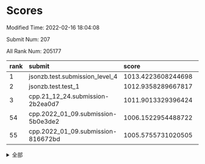 # Scores

Modified Time: 2022-02-16 18:04:08

Submit Num: 207

All Rank Num: 205177

| rank |               submit               |       score        |       sigma        | pk_num |
| :--- | :--------------------------------- | :----------------- | :----------------- | :----- |
| 1    | jsonzb.test.submission_level_4     | 1013.4223608244698 | 0.8120183976804417 | 3966   |
| 2    | jsonzb.test.test_1                 | 1012.9358289667817 | 0.8048328709017348 | 3960   |
| 3    | cpp.21_12_24.submission-2b2ea0d7   | 1011.9013329396424 | 0.8016459485473971 | 3964   |
| 54   | cpp.2022_01_09.submission-5b0e3de2 | 1006.1522954488722 | 0.7415110017481678 | 3965   |
| 55   | cpp.2022_01_09.submission-816672bd | 1005.5755731020505 | 0.7317298488605688 | 3964   |


<details>
<summary>全部</summary>

| rank |                 submit                 |       score        |       sigma        | pk_num |
| :--- | :------------------------------------- | :----------------- | :----------------- | :----- |
| 1    | jsonzb.test.submission_level_4         | 1013.4223608244698 | 0.8120183976804417 | 3966   |
| 2    | jsonzb.test.test_1                     | 1012.9358289667817 | 0.8048328709017348 | 3960   |
| 3    | cpp.21_12_24.submission-2b2ea0d7       | 1011.9013329396424 | 0.8016459485473971 | 3964   |
| 4    | gobigger.level_3.submission_level_3_18 | 1011.5894750494118 | 0.7662139067221911 | 3967   |
| 5    | gobigger.level_3.submission_level_3_43 | 1011.4765574325744 | 0.7830819778013702 | 3965   |
| 6    | gobigger.level_3.submission_level_3_20 | 1011.1862740469502 | 0.7874277090484473 | 3960   |
| 7    | gobigger.level_3.submission_level_3_3  | 1011.1791604623402 | 0.7797535468795938 | 3964   |
| 8    | gobigger.level_3.submission_level_3_24 | 1011.1693584369841 | 0.7762261196974617 | 3967   |
| 9    | gobigger.level_3.submission_level_3_46 | 1010.8127611928012 | 0.7738642488631456 | 3963   |
| 10   | gobigger.level_3.submission_level_3_8  | 1010.809584365268  | 0.7562346232417563 | 3966   |
| 11   | gobigger.level_3.submission_level_3_26 | 1010.7485116645348 | 0.7810665563620866 | 3965   |
| 12   | gobigger.level_3.submission_level_3_16 | 1010.566122839674  | 0.7514747743523102 | 3965   |
| 13   | gobigger.level_3.submission_level_3_49 | 1010.5408962788156 | 0.7486798824489261 | 3967   |
| 14   | gobigger.level_3.submission_level_3_10 | 1010.4935921232781 | 0.7812134667612762 | 3965   |
| 15   | gobigger.level_3.submission_level_3_28 | 1010.3942999989939 | 0.7697373017210851 | 3968   |
| 16   | gobigger.level_3.submission_level_3_45 | 1010.2250392651603 | 0.794417385262587  | 3965   |
| 17   | gobigger.level_3.submission_level_3_19 | 1010.199342853552  | 0.7450543283627827 | 3965   |
| 18   | gobigger.level_3.submission_level_3_1  | 1010.1285279712478 | 0.782758049179644  | 3967   |
| 19   | gobigger.level_3.submission_level_3_14 | 1010.1235313119857 | 0.7685984505816957 | 3966   |
| 20   | gobigger.level_3.submission_level_3_41 | 1010.0848016995892 | 0.7627949612958458 | 3968   |
| 21   | gobigger.level_3.submission_level_3_15 | 1010.0843661585156 | 0.75614007256856   | 3973   |
| 22   | gobigger.level_3.submission_level_3_29 | 1010.0348465139427 | 0.7790529145955001 | 3966   |
| 23   | gobigger.level_3.submission_level_3_30 | 1010.0182101731532 | 0.7540349136540692 | 3966   |
| 24   | gobigger.level_3.submission_level_3_25 | 1009.9354630162292 | 0.7635755399234825 | 3961   |
| 25   | gobigger.level_3.submission_level_3_38 | 1009.9243999713055 | 0.7407553029880928 | 3962   |
| 26   | gobigger.level_3.submission_level_3_9  | 1009.8678458970062 | 0.7396636431720954 | 3969   |
| 27   | gobigger.level_3.submission_level_3_33 | 1009.820631175022  | 0.7493978126636358 | 3966   |
| 28   | gobigger.level_3.submission_level_3_17 | 1009.793172972389  | 0.7693110104555847 | 3963   |
| 29   | gobigger.level_3.submission_level_3_7  | 1009.772994067067  | 0.7427388584949313 | 3968   |
| 30   | gobigger.level_3.submission_level_3_37 | 1009.7678070451299 | 0.7471131967854803 | 3968   |
| 31   | gobigger.level_3.submission_level_3_22 | 1009.7411089582278 | 0.7581074194983883 | 3965   |
| 32   | gobigger.level_3.submission_level_3_13 | 1009.7130353037261 | 0.7397350235175721 | 3961   |
| 33   | gobigger.level_3.submission_level_3_0  | 1009.6901702553527 | 0.7619292851576507 | 3963   |
| 34   | gobigger.level_3.submission_level_3_40 | 1009.6631511158829 | 0.7614733112809271 | 3970   |
| 35   | gobigger.level_3.submission_level_3_6  | 1009.6415504856109 | 0.7398495485143425 | 3963   |
| 36   | gobigger.level_3.submission_level_3_2  | 1009.6386145725429 | 0.7405618475849335 | 3966   |
| 37   | gobigger.level_3.submission_level_3_44 | 1009.549044847191  | 0.7217165217344748 | 3966   |
| 38   | gobigger.level_3.submission_level_3_11 | 1009.5312130702309 | 0.7391715097346047 | 3967   |
| 39   | gobigger.level_3.submission_level_3_27 | 1009.5283739653922 | 0.7643777794777775 | 3961   |
| 40   | gobigger.level_3.submission_level_3_32 | 1009.5035976461995 | 0.7698910846029114 | 3964   |
| 41   | gobigger.level_3.submission_level_3_12 | 1009.4636156909005 | 0.7569671729224718 | 3963   |
| 42   | gobigger.level_3.submission_level_3_34 | 1009.2397535996494 | 0.7604343428123874 | 3965   |
| 43   | gobigger.level_3.submission_level_3_21 | 1009.02010092713   | 0.7475134302704923 | 3962   |
| 44   | gobigger.level_3.submission_level_3_42 | 1008.9726606956777 | 0.7384349223354433 | 3967   |
| 45   | gobigger.level_3.submission_level_3_5  | 1008.9164526374909 | 0.7346937201419135 | 3964   |
| 46   | gobigger.level_3.submission_level_3_47 | 1008.8988675924979 | 0.7284765600411053 | 3963   |
| 47   | gobigger.level_3.submission_level_3_23 | 1008.8599719170684 | 0.760858285635074  | 3964   |
| 48   | gobigger.level_3.submission_level_3_35 | 1008.6958202800903 | 0.741459770691124  | 3964   |
| 49   | gobigger.level_3.submission_level_3_31 | 1008.6350430052737 | 0.7551437305792802 | 3966   |
| 50   | gobigger.level_3.submission_level_3_39 | 1008.5696218875762 | 0.7573273988670827 | 3965   |
| 51   | gobigger.level_3.submission_level_3_36 | 1008.4125369590687 | 0.7505714170468797 | 3963   |
| 52   | gobigger.level_3.submission_level_3_48 | 1008.2155732723638 | 0.7697885516480654 | 3960   |
| 53   | gobigger.level_3.submission_level_3_4  | 1008.1815394170644 | 0.7188796960266298 | 3967   |
| 54   | cpp.2022_01_09.submission-5b0e3de2     | 1006.1522954488722 | 0.7415110017481678 | 3965   |
| 55   | cpp.2022_01_09.submission-816672bd     | 1005.5755731020505 | 0.7317298488605688 | 3964   |
| 56   | gobigger.level_1.submission_level_1_20 | 1004.6720186384871 | 0.711013879952781  | 3968   |
| 57   | gobigger.level_1.submission_level_1_35 | 1004.6604594990985 | 0.7141160329766986 | 3970   |
| 58   | gobigger.level_1.submission_level_1_30 | 1004.5851369986798 | 0.7165427072561059 | 3965   |
| 59   | gobigger.level_1.submission_level_1_15 | 1004.3790940447865 | 0.7291700085765298 | 3961   |
| 60   | gobigger.level_1.submission_level_1_6  | 1004.2762823024315 | 0.7216390973350734 | 3965   |
| 61   | gobigger.level_1.submission_level_1_9  | 1004.1162478192348 | 0.7114572345880589 | 3966   |
| 62   | gobigger.level_1.submission_level_1_32 | 1004.0743640284969 | 0.7164052362848313 | 3964   |
| 63   | gobigger.level_1.submission_level_1_11 | 1003.8996229731152 | 0.7184160650214242 | 3962   |
| 64   | gobigger.level_1.submission_level_1_45 | 1003.884470502097  | 0.7252046344434605 | 3965   |
| 65   | gobigger.level_1.submission_level_1_13 | 1003.8412804574089 | 0.7119907441069983 | 3964   |
| 66   | gobigger.level_1.submission_level_1_33 | 1003.7287283300085 | 0.7167795382507663 | 3967   |
| 67   | gobigger.level_1.submission_level_1_49 | 1003.682454784279  | 0.7239471957553686 | 3965   |
| 68   | gobigger.level_1.submission_level_1_5  | 1003.6570659902216 | 0.7121321854864009 | 3963   |
| 69   | gobigger.level_1.submission_level_1_1  | 1003.6357488244372 | 0.7169641523734077 | 3966   |
| 70   | gobigger.level_1.submission_level_1_22 | 1003.6114181457651 | 0.7139508429743644 | 3959   |
| 71   | gobigger.level_1.submission_level_1_48 | 1003.5866519389821 | 0.7247035394021404 | 3965   |
| 72   | gobigger.level_1.submission_level_1_29 | 1003.5771633348335 | 0.7208208949604564 | 3969   |
| 73   | gobigger.level_1.submission_level_1_10 | 1003.5416291633272 | 0.7154258025635077 | 3968   |
| 74   | gobigger.level_1.submission_level_1_16 | 1003.4892609038703 | 0.7086429501911332 | 3970   |
| 75   | gobigger.level_1.submission_level_1_26 | 1003.4045077735061 | 0.7197952264599122 | 3965   |
| 76   | gobigger.level_1.submission_level_1_43 | 1003.3670299049729 | 0.7153900042678445 | 3965   |
| 77   | gobigger.level_1.submission_level_1_27 | 1003.3399170381593 | 0.7252647102184051 | 3961   |
| 78   | gobigger.level_1.submission_level_1_0  | 1003.2829347715526 | 0.7136144454271244 | 3959   |
| 79   | gobigger.level_1.submission_level_1_2  | 1003.2721055391108 | 0.7196752195058401 | 3966   |
| 80   | gobigger.level_1.submission_level_1_28 | 1003.2662254961386 | 0.7173853220203814 | 3963   |
| 81   | gobigger.level_1.submission_level_1_31 | 1003.2470288946691 | 0.6945271620044624 | 3966   |
| 82   | gobigger.level_1.submission_level_1_12 | 1003.2383193327701 | 0.6998721354292676 | 3974   |
| 83   | gobigger.level_1.submission_level_1_37 | 1003.2187833231013 | 0.7149674066496231 | 3967   |
| 84   | gobigger.level_1.submission_level_1_47 | 1003.2085505668882 | 0.7166021745811261 | 3967   |
| 85   | gobigger.level_1.submission_level_1_18 | 1003.124451003982  | 0.7022331427790761 | 3961   |
| 86   | gobigger.level_1.submission_level_1_24 | 1003.1217913977728 | 0.7248764627701825 | 3964   |
| 87   | gobigger.level_1.submission_level_1_19 | 1003.0885643782591 | 0.7199652669993336 | 3964   |
| 88   | gobigger.level_1.submission_level_1_40 | 1003.0617353381593 | 0.7215950825863977 | 3962   |
| 89   | gobigger.level_1.submission_level_1_14 | 1003.0223495385454 | 0.7133808315232342 | 3965   |
| 90   | gobigger.level_1.submission_level_1_25 | 1002.9528238894276 | 0.709284316193165  | 3967   |
| 91   | gobigger.level_1.submission_level_1_42 | 1002.8986195701856 | 0.7150703494904219 | 3968   |
| 92   | gobigger.level_1.submission_level_1_39 | 1002.8664466347051 | 0.7159378446896121 | 3964   |
| 93   | gobigger.level_1.submission_level_1_36 | 1002.8416896079036 | 0.7016348527835423 | 3966   |
| 94   | gobigger.level_1.submission_level_1_46 | 1002.838845189805  | 0.707476691715701  | 3964   |
| 95   | gobigger.level_1.submission_level_1_38 | 1002.8090458960522 | 0.7126689137443203 | 3963   |
| 96   | gobigger.level_1.submission_level_1_8  | 1002.8031096314974 | 0.7183293859803791 | 3962   |
| 97   | gobigger.level_1.submission_level_1_4  | 1002.5824961068753 | 0.7081476662084712 | 3966   |
| 98   | gobigger.level_1.submission_level_1_17 | 1002.5553008804574 | 0.7143299496842062 | 3961   |
| 99   | gobigger.level_1.submission_level_1_44 | 1002.5317856710382 | 0.7089216464432677 | 3967   |
| 100  | gobigger.level_1.submission_level_1_3  | 1002.4974113998603 | 0.7172440069424731 | 3962   |
| 101  | gobigger.level_1.submission_level_1_41 | 1002.4277840262681 | 0.7180432040349481 | 3961   |
| 102  | gobigger.level_1.submission_level_1_21 | 1002.416495664196  | 0.7107407149439796 | 3963   |
| 103  | gobigger.level_1.submission_level_1_7  | 1002.1697082606221 | 0.7122341539349514 | 3965   |
| 104  | gobigger.level_1.submission_level_1_23 | 1001.9711953038064 | 0.7097970523019109 | 3966   |
| 105  | gobigger.level_1.submission_level_1_34 | 1001.7504373996902 | 0.7082733035459566 | 3965   |
| 106  | gobigger.random.submission_random_44   | 997.612054170383   | 0.7058705540514544 | 3962   |
| 107  | gobigger.random.submission_random_15   | 997.1645562843561  | 0.708651561778019  | 3966   |
| 108  | gobigger.random.submission_random_49   | 997.1178794105701  | 0.7044778080712346 | 3966   |
| 109  | gobigger.random.submission_random_25   | 997.0130455921324  | 0.7112675428589061 | 3964   |
| 110  | gobigger.random.submission_random_20   | 997.0082204673266  | 0.7133740671535895 | 3966   |
| 111  | gobigger.random.submission_random_1    | 996.9740236231569  | 0.7032188462811005 | 3967   |
| 112  | gobigger.random.submission_random_12   | 996.9121203989706  | 0.7182180727133752 | 3965   |
| 113  | gobigger.random.submission_random_38   | 996.8887435064103  | 0.7137224525965031 | 3966   |
| 114  | gobigger.random.submission_random_13   | 996.6592920401023  | 0.7176286138240415 | 3964   |
| 115  | gobigger.random.submission_random_8    | 996.6443253640055  | 0.7124025245404307 | 3960   |
| 116  | gobigger.random.submission_random_32   | 996.5993646150745  | 0.7089775607347355 | 3966   |
| 117  | gobigger.random.submission_random_2    | 996.5593512887375  | 0.7097452016258867 | 3966   |
| 118  | gobigger.random.submission_random_9    | 996.4940229559678  | 0.710060376637969  | 3959   |
| 119  | gobigger.random.submission_random_31   | 996.4612039278148  | 0.6957922778232276 | 3968   |
| 120  | gobigger.random.submission_random_34   | 996.439201926972   | 0.7171767739767584 | 3963   |
| 121  | gobigger.random.submission_random_39   | 996.3213223975298  | 0.7037406827287275 | 3965   |
| 122  | gobigger.random.submission_random_16   | 996.3030675527123  | 0.7006840961519284 | 3965   |
| 123  | gobigger.random.submission_random_33   | 996.1650542426833  | 0.705271462361289  | 3964   |
| 124  | gobigger.random.submission_random_41   | 996.1241106687277  | 0.7147947594423788 | 3966   |
| 125  | gobigger.random.submission_random_28   | 996.0804257680024  | 0.7231204243412048 | 3958   |
| 126  | gobigger.random.submission_random_48   | 996.0509374768872  | 0.7153717316071653 | 3964   |
| 127  | gobigger.random.submission_random_22   | 996.0214854266727  | 0.7160472232041079 | 3966   |
| 128  | gobigger.random.submission_random_3    | 996.0025633970148  | 0.7255405033926382 | 3963   |
| 129  | gobigger.random.submission_random_17   | 995.9871076544733  | 0.6989892610419252 | 3964   |
| 130  | gobigger.random.submission_random_10   | 995.9349402003734  | 0.7048786770959955 | 3965   |
| 131  | gobigger.random.submission_random_35   | 995.9153385368661  | 0.7112173669140929 | 3965   |
| 132  | gobigger.random.submission_random_29   | 995.8913666127886  | 0.7096885872510927 | 3973   |
| 133  | gobigger.random.submission_random_11   | 995.8648129662399  | 0.704670722817208  | 3968   |
| 134  | gobigger.random.submission_random_46   | 995.8421359573854  | 0.7076130886633243 | 3964   |
| 135  | gobigger.random.submission_random_21   | 995.7453059554358  | 0.7078088291548178 | 3960   |
| 136  | gobigger.random.submission_random_45   | 995.7387290733111  | 0.7077821667459484 | 3965   |
| 137  | gobigger.random.submission_random_37   | 995.6778056765661  | 0.7057277103524527 | 3967   |
| 138  | gobigger.random.submission_random_4    | 995.6740723787868  | 0.7065994630122898 | 3965   |
| 139  | gobigger.random.submission_random_0    | 995.6714241390313  | 0.7077526164889514 | 3965   |
| 140  | gobigger.random.submission_random_42   | 995.6434948248519  | 0.7158846421785154 | 3963   |
| 141  | gobigger.random.submission_random_19   | 995.5727132266069  | 0.7164462566258523 | 3967   |
| 142  | gobigger.random.submission_random_24   | 995.5382560254546  | 0.707657159879144  | 3964   |
| 143  | gobigger.random.submission_random_18   | 995.5170161305155  | 0.7199224028732939 | 3961   |
| 144  | gobigger.random.submission_random_40   | 995.503641440727   | 0.708305943603237  | 3962   |
| 145  | gobigger.random.submission_random_7    | 995.4756596706994  | 0.7091496088029476 | 3962   |
| 146  | gobigger.random.submission_random_30   | 995.4333773260502  | 0.7242415394948211 | 3962   |
| 147  | gobigger.random.submission_random_23   | 995.387259882722   | 0.7241968831133195 | 3968   |
| 148  | gobigger.random.submission_random_36   | 995.2893172101267  | 0.7081028242652048 | 3970   |
| 149  | gobigger.random.submission_random_5    | 995.242114888196   | 0.7154826252367134 | 3965   |
| 150  | gobigger.random.submission_random_43   | 995.201203651475   | 0.7143787982626553 | 3968   |
| 151  | gobigger.random.submission_random_27   | 995.1910434858138  | 0.7193723324249717 | 3965   |
| 152  | gobigger.random.submission_random_26   | 994.8939026038847  | 0.710403330045571  | 3963   |
| 153  | gobigger.random.submission_random_47   | 994.846541871782   | 0.7175893744485348 | 3963   |
| 154  | gobigger.random.submission_random_14   | 994.7023134059298  | 0.7204083526548214 | 3968   |
| 155  | gobigger.random.submission_random_6    | 994.6120404299738  | 0.7162595038608333 | 3969   |
| 156  | gobigger.level_2.submission_level_2_9  | 994.0038315517081  | 0.7283638339925363 | 3966   |
| 157  | gobigger.level_2.submission_level_2_45 | 993.9578505879335  | 0.7215388343076599 | 3965   |
| 158  | gobigger.level_2.submission_level_2_36 | 993.5522858648735  | 0.728120008185889  | 3970   |
| 159  | gobigger.level_2.submission_level_2_34 | 993.5070277024429  | 0.7124957892192104 | 3958   |
| 160  | gobigger.level_2.submission_level_2_22 | 993.4618840090794  | 0.7296561587845842 | 3961   |
| 161  | gobigger.level_2.submission_level_2_0  | 993.4427215038319  | 0.7375557662995955 | 3966   |
| 162  | gobigger.level_2.submission_level_2_7  | 993.4050434006381  | 0.7408920778887816 | 3966   |
| 163  | gobigger.level_2.submission_level_2_21 | 993.3383115107257  | 0.7278148316253251 | 3965   |
| 164  | gobigger.level_2.submission_level_2_49 | 993.2405426290175  | 0.7350526474326659 | 3966   |
| 165  | gobigger.level_2.submission_level_2_41 | 993.0869509178214  | 0.739016002647446  | 3964   |
| 166  | gobigger.level_2.submission_level_2_42 | 993.0065055554254  | 0.7325192127500597 | 3966   |
| 167  | gobigger.level_2.submission_level_2_2  | 992.975593693415   | 0.7222974051389418 | 3971   |
| 168  | gobigger.level_2.submission_level_2_18 | 992.9486596383928  | 0.7351812615649855 | 3970   |
| 169  | gobigger.level_2.submission_level_2_1  | 992.8479177216594  | 0.7438013368602012 | 3963   |
| 170  | gobigger.level_2.submission_level_2_20 | 992.6759135465412  | 0.7572684658583522 | 3961   |
| 171  | gobigger.level_2.submission_level_2_8  | 992.6499908301035  | 0.7356550483037219 | 3968   |
| 172  | gobigger.level_2.submission_level_2_10 | 992.6254023369662  | 0.7202252192080372 | 3964   |
| 173  | gobigger.level_2.submission_level_2_40 | 992.6235449752799  | 0.7487408194306805 | 3961   |
| 174  | gobigger.level_2.submission_level_2_6  | 992.5651031571116  | 0.7418349537965897 | 3963   |
| 175  | gobigger.level_2.submission_level_2_48 | 992.4106673066618  | 0.7550676732748639 | 3960   |
| 176  | gobigger.level_2.submission_level_2_27 | 992.262917507747   | 0.7235062533003422 | 3963   |
| 177  | gobigger.level_2.submission_level_2_37 | 992.1416403093195  | 0.735321318846598  | 3963   |
| 178  | gobigger.level_2.submission_level_2_33 | 992.1261039823196  | 0.7324338641649356 | 3965   |
| 179  | gobigger.level_2.submission_level_2_28 | 992.1182907105782  | 0.7405550201539224 | 3962   |
| 180  | gobigger.level_2.submission_level_2_11 | 992.1111056936163  | 0.7539781386893074 | 3961   |
| 181  | gobigger.level_2.submission_level_2_44 | 992.0987766880601  | 0.7684716753044645 | 3963   |
| 182  | gobigger.level_2.submission_level_2_29 | 991.9816762204117  | 0.7508369059403719 | 3963   |
| 183  | gobigger.level_2.submission_level_2_14 | 991.960595820825   | 0.7270798493911338 | 3967   |
| 184  | gobigger.level_2.submission_level_2_39 | 991.8587432379317  | 0.7496972009541462 | 3963   |
| 185  | gobigger.level_2.submission_level_2_15 | 991.8171201583963  | 0.7581451105465566 | 3960   |
| 186  | gobigger.level_2.submission_level_2_32 | 991.627595506964   | 0.7609499314413325 | 3964   |
| 187  | gobigger.level_2.submission_level_2_13 | 991.6251173942316  | 0.7876624360301895 | 3963   |
| 188  | gobigger.level_2.submission_level_2_16 | 991.6192498426138  | 0.7545636983624366 | 3964   |
| 189  | gobigger.level_2.submission_level_2_47 | 991.5651584618577  | 0.7565561108383325 | 3957   |
| 190  | gobigger.level_2.submission_level_2_38 | 991.5233696365909  | 0.756670116058127  | 3964   |
| 191  | gobigger.level_2.submission_level_2_23 | 991.4888990666537  | 0.7390828735629413 | 3972   |
| 192  | gobigger.level_2.submission_level_2_24 | 991.4117146598404  | 0.7505442377768772 | 3969   |
| 193  | gobigger.level_2.submission_level_2_43 | 991.3115419477131  | 0.774229021278851  | 3967   |
| 194  | gobigger.level_2.submission_level_2_17 | 991.2618375132093  | 0.7575666081572167 | 3966   |
| 195  | gobigger.level_2.submission_level_2_5  | 991.2551459652009  | 0.7400576435760395 | 3966   |
| 196  | gobigger.level_2.submission_level_2_25 | 991.2170504489889  | 0.7384410345094735 | 3961   |
| 197  | gobigger.level_2.submission_level_2_4  | 991.1060015730069  | 0.7361878519632306 | 3966   |
| 198  | gobigger.level_2.submission_level_2_35 | 990.97858671438    | 0.7653589825850032 | 3971   |
| 199  | gobigger.level_2.submission_level_2_30 | 990.9605029110329  | 0.7601421583454938 | 3965   |
| 200  | gobigger.level_2.submission_level_2_3  | 990.9199223560003  | 0.7600398624628536 | 3968   |
| 201  | gobigger.level_2.submission_level_2_31 | 990.8448142983201  | 0.7481813689321968 | 3959   |
| 202  | gobigger.level_2.submission_level_2_26 | 990.7897453029578  | 0.7568723182846    | 3965   |
| 203  | gobigger.level_2.submission_level_2_12 | 990.6446493978266  | 0.7698489006418682 | 3968   |
| 204  | gobigger.level_2.submission_level_2_19 | 990.3552024853622  | 0.7678590095473358 | 3962   |
| 205  | gobigger.level_2.submission_level_2_46 | 990.1216095723028  | 0.7859000539152504 | 3966   |
| 206  | gobigger.none.submission_none_1        | 979.0933289755835  | 1.2087745460856567 | 3964   |
| 207  | gobigger.none.submission_none_0        | 976.5822986267814  | 1.3946013580606123 | 3966   |

</details>